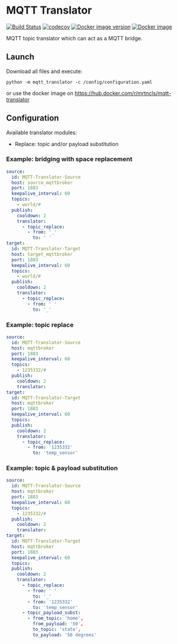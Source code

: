 # MQTT Translator

[![Build Status](https://travis-ci.com/mrtncls/mqtt-translator.svg?branch=master)](https://travis-ci.com/mrtncls/mqtt-translator)
[![codecov](https://codecov.io/gh/mrtncls/mqtt-translator/branch/master/graph/badge.svg)](https://codecov.io/gh/mrtncls/mqtt-translator)
[![Docker image version](https://images.microbadger.com/badges/version/mrtncls/mqtt-translator.svg)](https://hub.docker.com/r/mrtncls/mqtt-translator)
[![Docker image](https://images.microbadger.com/badges/image/mrtncls/mqtt-translator.svg)](https://hub.docker.com/r/mrtncls/mqtt-translator)

MQTT topic translator which can act as a MQTT bridge.

## Launch

Download all files and execute:

```
python -m mqtt_translator -c /config/configuration.yaml
```

or use the docker image on https://hub.docker.com/r/mrtncls/mqtt-translator

## Configuration

Available translator modules:

- Replace: topic and/or payload substitution

### Example: bridging with space replacement

```yaml
source:
  id: MQTT-Translator-Source
  host: source_mqttbroker
  port: 1883
  keepalive_interval: 60
  topics:
    - world/#
  publish:
    cooldown: 2
    translator:
      - topic_replace:
        - from: '_' 
          to: ' '
target:
  id: MQTT-Translator-Target
  host: target_mqttbroker
  port: 1883
  keepalive_interval: 60
  topics:
    - world/#
  publish:
    cooldown: 2
    translator:
      - topic_replace:
        - from: ' ' 
          to: '_'
```

### Example: topic replace

```yaml
source:
  id: MQTT-Translator-Source
  host: mqttbroker
  port: 1883
  keepalive_interval: 60
  topics:
    - 1235332/#
  publish:
    cooldown: 2
    translator:
target:
  id: MQTT-Translator-Target
  host: mqttbroker
  port: 1883
  keepalive_interval: 60
  topics:
  publish:
    cooldown: 2
    translator:
      - topic_replace:
        - from: '1235332' 
          to: 'temp_sensor'
```

### Example: topic & payload substitution

```yaml
source:
  id: MQTT-Translator-Source
  host: mqttbroker
  port: 1883
  keepalive_interval: 60
  topics:
    - 1235332/#
  publish:
    cooldown: 2
    translator:
target:
  id: MQTT-Translator-Target
  host: mqttbroker
  port: 1883
  keepalive_interval: 60
  topics:
  publish:
    cooldown: 2
    translator:
      - topic_replace:
        - from: ' ' 
          to: '_'
        - from: '1235332' 
          to: 'temp_sensor'
      - topic_payload_subst:
        - from_topic: 'home',
          from_payload: '50',
          to_topic: 'state',
          to_payload: '50 degrees'
```
